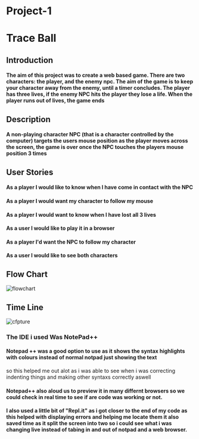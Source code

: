 # Project-1

# Trace Ball

## Introduction
#### The aim of this project was to create a web based game. There are two characters: the player, and the enemy npc. The aim of the game is to keep your character away from the enemy, until a timer concludes. The player has three lives, if the enemy NPC hits the player they lose a life. When the player runs out of lives, the game ends

## Description
#### A non-playing character NPC (that is a character controlled by the computer) targets the users mouse position as the player moves across the screen, the game is over once the NPC touches the players mouse position 3 times

## User Stories
#### As a player I would like to know when I have come in contact with the NPC 
#### As a player I would want my character to follow my mouse 
#### As a player I would want to know when I have lost all 3 lives 
#### As a user I would like to play it in a browser 
#### As a player I'd want the NPC to follow my character 
#### As a user I would like to see both characters 


## Flow Chart
![flowchart](https://user-images.githubusercontent.com/31927415/33268043-9047a1a6-d373-11e7-9032-3bedf0c82ee0.JPG)


## Time Line
![cfpture](https://user-images.githubusercontent.com/31927415/33266395-5fdb6db4-d36d-11e7-8043-b6b6ff564e4a.JPG)


### The IDE i used Was NotePad++

#### Notepad ++ was a good option to use as it shows the syntax highlights with colours instead of normal notpad just showing the text
so this helped me out alot as i was able to see when i was correcting indenting things and making other syntaxs correctly aswell 

#### Notepad++ also aloud us to preview it in many differnt browsers so we could check in real time to see if are code was working or not.

#### I also used a little bit of "Repl.it" as i got closer to the end of my code as this helped with displaying errors and helping me locate them it also saved time as it split the screen into two so i could see what i was changing live instead of tabing in and out of notpad and a web browser. 
